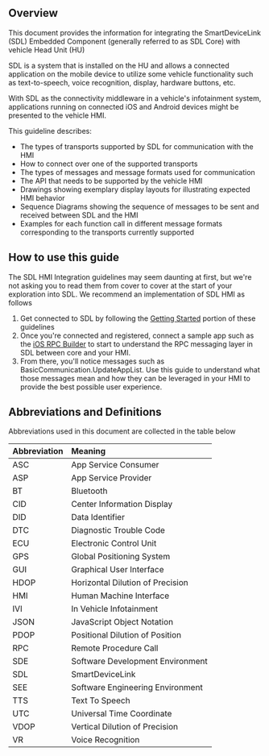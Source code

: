 ## Overview

This document provides the information for integrating the SmartDeviceLink (SDL) Embedded Component (generally referred to as SDL Core) with vehicle Head Unit (HU)

SDL is a system that is installed on the HU and allows a connected application on the mobile device to utilize some vehicle functionality such as text-to-speech, voice recognition, display, hardware buttons, etc.

With SDL as the connectivity middleware in a vehicle's infotainment system, applications running on connected iOS and Android devices might be presented to the vehicle HMI.

This guideline describes:

   * The types of transports supported by SDL for communication with the HMI
   * How to connect over one of the supported transports
   * The types of messages and message formats used for communication
   * The API that needs to be supported by the vehicle HMI
   * Drawings showing exemplary display layouts for illustrating expected HMI behavior
   * Sequence Diagrams showing the sequence of messages to be sent and received between SDL and the HMI
   * Examples for each function call in different message formats corresponding to the transports currently supported

## How to use this guide

The SDL HMI Integration guidelines may seem daunting at first, but we're not asking you to read them from cover to cover at the start of your exploration into SDL. We recommend an implementation of SDL HMI as follows

  1. Get connected to SDL by following the [Getting Started](../getting-started) portion of these guidelines
  2. Once you're connected and registered, connect a sample app such as the [iOS RPC Builder](https://github.com/smartdevicelink/rpc_builder_app_ios) to start to understand the RPC messaging layer in SDL between core and your HMI.
  3. From there, you'll notice messages such as BasicCommunication.UpdateAppList. Use this guide to understand what those messages mean and how they can be leveraged in your HMI to provide the best possible user experience.

## Abbreviations and Definitions

Abbreviations used in this document are collected in the table below

| Abbreviation | Meaning     |
| :------------- | :------------- |
|ASC|App Service Consumer|
|ASP|App Service Provider|
|BT|Bluetooth|
|CID|Center Information Display|
|DID|Data Identifier|
|DTC|Diagnostic Trouble Code|
|ECU|Electronic Control Unit|
|GPS|Global Positioning System|
|GUI|Graphical User Interface|
|HDOP|Horizontal Dilution of Precision|
|HMI|Human Machine Interface|
|IVI|In Vehicle Infotainment|
|JSON|JavaScript Object Notation|
|PDOP|Positional Dilution of Position|
|RPC|Remote Procedure Call|
|SDE|Software Development Environment|
|SDL|SmartDeviceLink|
|SEE|Software Engineering Environment|
|TTS|Text To Speech|
|UTC|Universal Time Coordinate|
|VDOP|Vertical Dilution of Precision|
|VR|Voice Recognition|